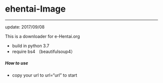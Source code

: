 # ehentai-Image
----------------
update: 2017/09/08

This is a downloader for e-Hentai.org
* build in python 3.7
* require bs4 （beautifulsoup4）
##### How to use
* copy your url to  url=“url” to start
